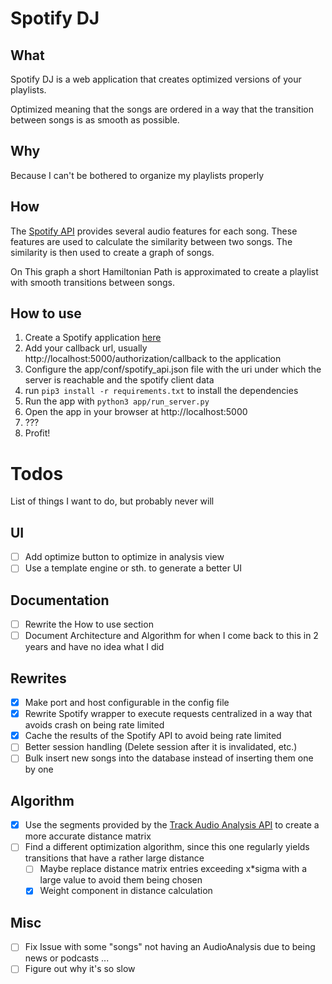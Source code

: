 # Spotify DJ
## What
Spotify DJ is a web application that creates optimized versions of your playlists.

Optimized meaning that the songs are ordered in a way that the transition between songs is as smooth as possible.

## Why
Because I can't be bothered to organize my playlists properly

## How
The [Spotify API](https://developer.spotify.com/documentation/web-api/reference/get-audio-features) provides several audio features for each song. These features are used to calculate the similarity between two songs. The similarity is then used to create a graph of songs. 

On This graph a short Hamiltonian Path is approximated to create a playlist with smooth transitions between songs.

## How to use
1. Create a Spotify application [here](https://developer.spotify.com/dashboard/applications)
1. Add your callback url, usually http://localhost:5000/authorization/callback to the application
1. Configure the app/conf/spotify_api.json file with the uri under which the server is reachable and the spotify client data
1. run `pip3 install -r requirements.txt` to install the dependencies
1. Run the app with `python3 app/run_server.py`
1. Open the app in your browser at http://localhost:5000
1. ???
1. Profit!


# Todos
List of things I want to do, but probably never will
## UI
- [ ] Add optimize button to optimize in analysis view
- [ ] Use a template engine or sth. to generate a better UI
## Documentation
- [ ] Rewrite the How to use section
- [ ] Document Architecture and Algorithm for when I come back to this in 2 years and have no idea what I did
## Rewrites
- [x] Make port and host configurable in the config file
- [x] Rewrite Spotify wrapper to execute requests centralized in a way that avoids crash on being rate limited
- [x] Cache the results of the Spotify API to avoid being rate limited
- [ ] Better session handling (Delete session after it is invalidated, etc.)
- [ ] Bulk insert new songs into the database instead of inserting them one by one
## Algorithm
- [x] Use the segments provided by the [Track Audio Analysis API](https://developer.spotify.com/documentation/web-api/reference/get-audio-analysis) to create a more accurate distance matrix
- [ ] Find a different optimization algorithm, since this one regularly yields transitions that have a rather large distance
    - [ ] Maybe replace distance matrix entries exceeding x*sigma with a large value to avoid them being chosen
    - [x] Weight component in distance calculation
## Misc
- [ ] Fix Issue with some "songs" not having an AudioAnalysis due to being news or podcasts ...
- [ ] Figure out why it's so slow